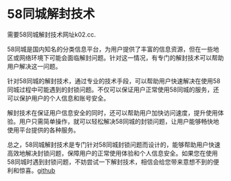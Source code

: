# 58同城解封技术

需要58同城解封技术网址k02.cc.

58同城是国内知名的分类信息平台，为用户提供了丰富的信息资源，但在一些地区或网络环境下可能会面临解封问题。针对这一情况，有专门的解封技术可以帮助用户解决这一问题。

针对58同城的解封技术，通过专业的技术手段，可以帮助用户快速解决在使用58同城过程中可能遇到的封锁问题。不仅可以保证用户正常使用58同城的服务，还可以保护用户的个人信息和账号安全。

解封技术在保证用户信息安全的同时，还可以帮助用户加快访问速度，提升使用体验。用户只需简单操作，就可以轻松解决58同城的封锁问题，让用户能够畅快地使用平台提供的各种服务。

总之，58同城解封技术是专门针对58同城封锁问题而设计的，能够帮助用户快速高效地解决封锁问题，保障用户的正常使用体验和个人信息安全。如果您在使用58同城时遇到封锁问题，不妨尝试一下解封技术，相信会给您带来意想不到的便利和惊喜。[github](https://github.com)